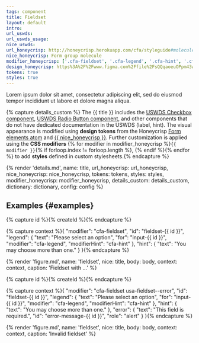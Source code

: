 ```yaml
---
tags: component
title: Fieldset
layout: default
intro:
url_uswds:
url_uswds_usage:
nice_uswds:
url_honeycrisp: http://honeycrisp.herokuapp.com/cfa/styleguide#molecules-form_group
nice_honeycrisp: Form group molecule
modifier_honeycrisp: ['.cfa-fieldset', '.cfa-legend', '.cfa-hint', '.cfa-checkbox', '.cfa-radio']
design_honeycrisp: https%3A%2F%2Fwww.figma.com%2Ffile%2FsQQqaoeuOPpm43wLlYfyEo%2FHoneycrisp-Design-System%3Ftype%3Ddesign%26node-id%3D5002%253A530%26mode%3Ddesign%26t%3DhXwkxQAW233Fykey-1
tokens: true
styles: true
---
```


<!-- INTRO -->

Lorem ipsum dolor sit amet, consectetur adipiscing elit, sed do eiusmod tempor incididunt ut labore et dolore magna aliqua.

<!-- DETAILS -->

{% capture details_custom %}
The {{ title }} includes the <a href="https://designsystem.digital.gov/components/checkbox/" target="_blank" rel="noopener nofollow" class="usa-link--external">USWDS Checkbox component</a>, <a href="https://designsystem.digital.gov/components/radio-buttons/" target="_blank" rel="noopener nofollow" class="usa-link--external">USWDS Radio Button component</a>, and other components that do not have dedicated documentation in the USWDS (label, hint). The visual appearance is modified using <b>design tokens</b> from the Honeycrisp <a href="http://honeycrisp.herokuapp.com/cfa/styleguide#atoms-form_elements" target="_blank" rel="noopener nofollow" class="usa-link--external">Form elements atom</a> and <a href="http://honeycrisp.herokuapp.com/cfa/styleguide#molecules-form_group" target="_blank" rel="noopener nofollow" class="usa-link--external">{{ nice_honeycrisp }}</a>. Further customization is applied using the <b>CSS modifiers</b> {% for modifier in modifier_honeycrisp %}<code>{{ modifier }}</code>{% if forloop.index != forloop.length %}, {% endif %}{% endfor %} to add <b>styles</b> defined in custom stylesheets.{% endcapture %}

{% render 'details.md',
  name: title,
  url_honeycrisp: url_honeycrisp,
  nice_honeycrisp: nice_honeycrisp,
  tokens: tokens,
  styles: styles,
  modifier_honeycrisp: modifier_honeycrisp,
  details_custom: details_custom,
  dictionary: dictionary,
  config: config %}

  <!-- EXAMPLES -->

## Examples {#examples}

{% capture id %}{% createId %}{% endcapture %}

{% capture context %}{
  "modifier": "cfa-fieldset",
  "id": "fieldset-{{ id }}",
  "legend": {
    "text": "Please select an option",
    "for": "input-{{ id }}",
    "modifier": "cfa-legend",
    "modifierHint": "cfa-hint"
  },
  "hint": {
    "text": "You may choose more than one."
  }
}{% endcapture %}

{% render 'figure.md', name: 'fieldset', nice: title, body: body, context: context, caption: 'Fieldset with ...' %}

{% capture id %}{% createId %}{% endcapture %}

{% capture context %}{
  "modifier": "cfa-fieldset usa-fieldset--error",
  "id": "fieldset-{{ id }}",
  "legend": {
    "text": "Please select an option",
    "for": "input-{{ id }}",
    "modifier": "cfa-legend",
    "modifierHint": "cfa-hint"
  },
  "hint": {
    "text": "You may choose more than one."
  },
  "error": {
    "text": "This field is required.",
    "id": "error-message-{{ id }}",
    "role": "alert"
  }
}{% endcapture %}

{% render 'figure.md', name: 'fieldset', nice: title, body: body, context: context, caption: 'Invalid fieldset' %}